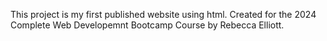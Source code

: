 This project is my first published website using html.
Created for the 2024 Complete Web Developemnt Bootcamp Course by Rebecca Elliott.
